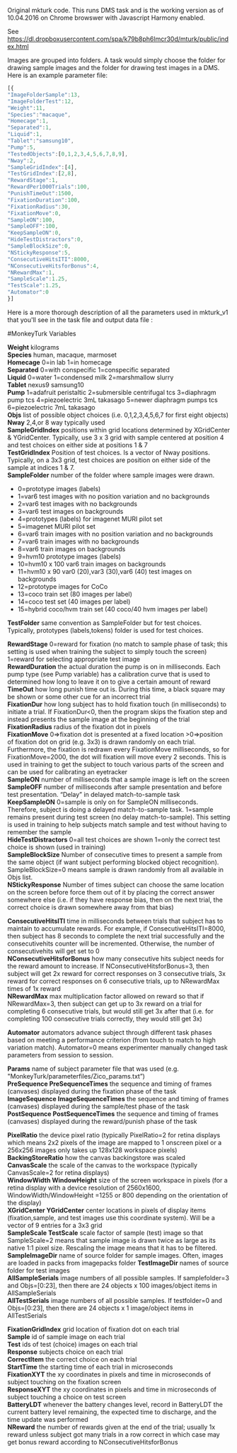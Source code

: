 Original mkturk code. This runs DMS task and is the working version as of 10.04.2016 on Chrome browswer with Javascript Harmony enabled.

See https://dl.dropboxusercontent.com/spa/k79b8ph6lmcr30d/mturk/public/index.html

Images are grouped into folders. A task would simply choose the folder for drawing sample images and the folder for drawing test images in a DMS. Here is an example parameter file:

```javascript
[{
"ImageFolderSample":13,
"ImageFolderTest":12,
"Weight":11,
"Species":"macaque",
"Homecage":1,
"Separated":1,
"Liquid":1,
"Tablet":"samsung10",
"Pump":5,
"TestedObjects":[0,1,2,3,4,5,6,7,8,9],
"Nway":2,
"SampleGridIndex":[4],
"TestGridIndex":[2,8],
"RewardStage":1,
"RewardPer1000Trials":100,
"PunishTimeOut":1500,
"FixationDuration":100,
"FixationRadius":30,
"FixationMove":0,
"SampleON":100,
"SampleOFF":100,
"KeepSampleON":0,
"HideTestDistractors":0,
"SampleBlockSize":0,
"NStickyResponse":5,
"ConsecutiveHitsITI":8000,
"NConsecutiveHitsforBonus":4,
"NRewardMax":1,
"SampleScale":1.25,
"TestScale":1.25,
"Automator":0
}]
```

Here is a more thorough description of all the parameters used in mkturk_v1 that you'll see in the task file and output data file :

#MonkeyTurk Variables

**Weight** kilograms  
**Species** human, macaque, marmoset  
**Homecage** 0=in lab 1=in homecage  
**Separated** 0=with conspecific 1=conspecific separated  
**Liquid** 0=water 1=condensed milk 2=marshmallow slurry  
**Tablet** nexus9 samsung10  
**Pump** 1=adafruit peristaltic 2=submersible centrifugal tcs 3=diaphragm pump tcs 4=piezoelectric 3mL takasago 5=newer diaphragm pumps tcs 6=piezoelectric 7mL takasago  
**Objs** list of possible object choices (i.e. 0,1,2,3,4,5,6,7 for first eight objects)  
**Nway** 2,4,or 8 way typically used  
**SampleGridIndex** positions within grid locations determined by XGridCenter & YGridCenter.  Typically, use 3 x 3 grid with sample centered at position 4 and test choices on either side at positions 1 & 7  
**TestGridIndex** Position of test choices.  Is a vector of Nway positions.  Typically, on a 3x3 grid, test choices are position on either side of the sample at indices 1 & 7.  
**SampleFolder** number of the folder where sample images were drawn.  
- 0=prototype images (labels)  
- 1=var6 test images with no position variation and no backgrounds  
- 2=var6 test images with no backgrounds  
- 3=var6 test images on backgrounds  
- 4=prototypes (labels) for imagenet MURI pilot set  
- 5=imagenet MURI pilot set  
- 6=var6 train images with no position variation and no backgrounds  
- 7=var6 train images with no backgrounds  
- 8=var6 train images on backgrounds  
- 9=hvm10 prototype images (labels)  
- 10=hvm10 x 100 var6 train images on backgrounds  
- 11=hvm10 x 90 var0 (20),var3 (30),var6 (40) test images on backgrounds  
- 12=prototype images for CoCo
- 13=coco train set (80 images per label)
- 14=coco test set (40 images per label)
- 15=hybrid coco/hvm train set (40 coco/40 hvm images per label)
		
**TestFolder** same convention as SampleFolder but for test choices.  Typically, prototypes (labels,tokens) folder is used for test choices.  

**RewardStage** 0=reward for fixation (no match to sample phase of task; this setting is used when training the subject to simply touch the screen) 1=reward for selecting appropriate test image  
**RewardDuration** the actual duration the pump is on in milliseconds.  Each pump type (see Pump variable) has a calibration curve that is used to determined how long to leave it on to give a certain amount of reward  
**TimeOut** how long punish time out is.  During this time, a black square may be shown or some other cue for an incorrect trial  
**FixationDur** how long subject has to hold fixation touch (in milliseconds) to initiate a trial.  If FixationDur<0, then the program skips the fixation step and instead presents the sample image at the beginning of the trial  
**FixationRadius** radius of the fixation dot in pixels  
**FixationMove** 0=>fixation dot is presented at a fixed location >0=>position of fixation dot on grid (e.g. 3x3) is drawn randomly on each trial.  Furthermore, the fixation is redrawn every FixationMove milliseconds, so for FixationMove=2000, the dot will fixation will move every 2 seconds.  This is used in training to get the subject to touch various parts of the screen and can be used for calibrating an eyetracker  
**SampleON** number of milliseconds that a sample image is left on the screen  
**SampleOFF** number of milliseconds after sample presentation and before test presentation.  “Delay” in delayed match-to-sample task  
**KeepSampleON** 0=sample is only on for SampleON milliseconds.  Therefore, subject is doing a delayed match-to-sample task.  1=sample remains present during test screen (no delay match-to-sample).  This setting is used in training to help subjects match sample and test without having to remember the sample  
**HideTestDistractors** 0=all test choices are shown 1=only the correct test choice is shown (used in training)  
**SampleBlockSize** Number of consecutive times to present a sample from the same object (if want subject performing blocked object recognition). SampleBlockSize=0 means sample is drawn randomly from all available in Objs list.  
**NStickyResponse** Number of times subject can choose the same location on the screen before force them out of it by placing the correct answer somewhere else (i.e. if they have response bias, then on the next trial, the correct choice is drawn somewhere away from that bias)  

**ConsecutiveHitsITI** time in milliseconds between trials that subject has to maintain to accumulate rewards.  For example, if ConsecutiveHitsITI=8000, then subject has 8 seconds to complete the next trial successfully and the consecutivehits counter will be incremented. Otherwise, the number of consecutivehits will get set to 0  
**NConsecutiveHitsforBonus** how many consecutive hits subject needs for the reward amount to increase.  If NConsecutiveHitsforBonus=3, then subject will get 2x reward for correct responses on 3 consecutive trials, 3x reward for correct responses on 6 consecutive trials, up to NRewardMax times of 1x reward  
**NRewardMax** max multiplication factor allowed on reward so that if NRewardMax=3, then subject can get up to 3x reward on a trial for completing 6 consecutive trials, but would still get 3x after that (i.e. for completing 100 consecutive trials correctly, they would still get 3x)  

**Automator** automators advance subject through different task phases based on meeting a performance criterion (from touch to match to high variation match).  Automator=0 means experimenter manually changed task parameters from session to session.  

**Params** name of subject parameter file that was used (e.g. "MonkeyTurk/parameterfiles/Zico_params.txt”)  
**PreSequence PreSequenceTimes** the sequence and timing of frames (canvases) displayed during the fixation phase of the task  
**ImageSequence ImageSequenceTimes** the sequence and timing of frames (canvases) displayed during the sample/test phase of the task  
**PostSequence PostSequenceTimes** the sequence and timing of frames (canvases) displayed during the reward/punish phase of the task  

**PixelRatio** the device pixel ratio (typically PixelRatio=2 for retina displays which means 2x2 pixels of the image are mapped to 1 onscreen pixel or a 256x256 images only takes up 128x128 workspace pixels)  
**BackingStoreRatio** how the canvas backingstore was scaled  
**CanvasScale** the scale of the canvas to the workspace (typically CanvasScale=2 for retina displays)  
**WindowWidth WindowHeight** size of the screen workspace in pixels (for a retina display with a device resolution of 2560x1600, WindowWidth/WindowHeight =1255 or 800 depending on the orientation of the display)  
**XGridCenter YGridCenter** center locations in pixels of display items (fixation,sample, and test images use this coordinate system).  Will be a vector of 9 entries for a 3x3 grid  
**SampleScale TestScale** scale factor of sample (test) image so that SampleScale=2 means that sample image is drawn twice as large as its native 1:1 pixel size.  Rescaling the image means that it has to be filtered.  
**SampleImageDir** name of source folder for sample images.  Often, images are loaded in packs from imagepacks folder
**TestImageDir** names of source folder for test images  
**AllSampleSerials** image numbers of all possible samples.  If samplefolder=3 and Objs=[0:23], then there are 24 objects x 100 images/object items in AllSampleSerials  
**AllTestSerials** image numbers of all possible samples.  If testfolder=0 and Objs=[0:23], then there are 24 objects x 1 image/object items in AllTestSerials  

**FixationGridIndex** grid location of fixation dot on each trial  
**Sample** id of sample image on each trial  
**Test** ids of test (choice) images on each trial  
**Response** subjects choice on each trial  
**CorrectItem** the correct choice on each trial  
**StartTime** the starting time of each trial in microseconds  
**FixationXYT** the xy coordinates in pixels and time in microseconds of subject touching on the fixation screen  
**ResponseXYT** the xy coordinates in pixels and time in microseconds of subject touching a choice on test screen  
**BatteryLDT** whenever the battery changes level, record in BatteryLDT the current battery level remaining, the expected time to discharge, and the time update was performed  
**NReward** the number of rewards given at the end of the trial; usually 1x reward unless subject got many trials in a row correct in which case may get bonus reward according to NConsecutiveHitsforBonus  

